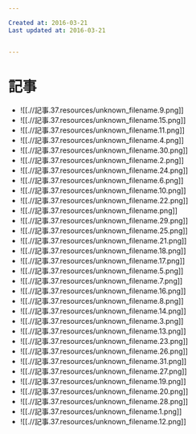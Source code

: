 ```yaml
---

Created at: 2016-03-21
Last updated at: 2016-03-21


---
```


# 記事


* ![[.//記事.37.resources/unknown_filename.9.png]]
* ![[.//記事.37.resources/unknown_filename.15.png]]
* ![[.//記事.37.resources/unknown_filename.11.png]]
* ![[.//記事.37.resources/unknown_filename.4.png]]
* ![[.//記事.37.resources/unknown_filename.30.png]]
* ![[.//記事.37.resources/unknown_filename.2.png]]
* ![[.//記事.37.resources/unknown_filename.24.png]]
* ![[.//記事.37.resources/unknown_filename.6.png]]
* ![[.//記事.37.resources/unknown_filename.10.png]]
* ![[.//記事.37.resources/unknown_filename.22.png]]
* ![[.//記事.37.resources/unknown_filename.png]]
* ![[.//記事.37.resources/unknown_filename.29.png]]
* ![[.//記事.37.resources/unknown_filename.25.png]]
* ![[.//記事.37.resources/unknown_filename.21.png]]
* ![[.//記事.37.resources/unknown_filename.18.png]]
* ![[.//記事.37.resources/unknown_filename.17.png]]
* ![[.//記事.37.resources/unknown_filename.5.png]]
* ![[.//記事.37.resources/unknown_filename.7.png]]
* ![[.//記事.37.resources/unknown_filename.16.png]]
* ![[.//記事.37.resources/unknown_filename.8.png]]
* ![[.//記事.37.resources/unknown_filename.14.png]]
* ![[.//記事.37.resources/unknown_filename.3.png]]
* ![[.//記事.37.resources/unknown_filename.13.png]]
* ![[.//記事.37.resources/unknown_filename.23.png]]
* ![[.//記事.37.resources/unknown_filename.26.png]]
* ![[.//記事.37.resources/unknown_filename.31.png]]
* ![[.//記事.37.resources/unknown_filename.27.png]]
* ![[.//記事.37.resources/unknown_filename.19.png]]
* ![[.//記事.37.resources/unknown_filename.20.png]]
* ![[.//記事.37.resources/unknown_filename.28.png]]
* ![[.//記事.37.resources/unknown_filename.1.png]]
* ![[.//記事.37.resources/unknown_filename.12.png]]

